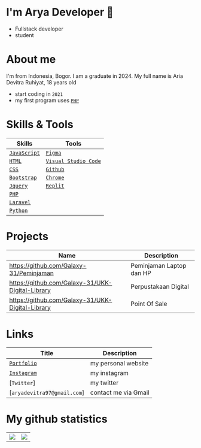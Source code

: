 
# I'm Arya Developer 👋
- Fullstack developer
- student


# About me
I'm from Indonesia, Bogor. I am a graduate in 2024. My full name is Aria Devitra Ruhiyat, 18 years old
- start coding in `2021`
- my first program uses [`PHP`]

# Skills & Tools
| Skills | Tools |
| ----- | ---------- |
| [`JavaScript`]  | [`Figma`] |
| [`HTML`]        | [`Visual Studio Code`]  |
| [`CSS`]         | [`Github`]  |
| [`Bootstrap`]   | [`Chrome`]  |
| [`Jquery`]      | [`Replit`]  |
| [`PHP`]  |      | [`MySQL`]  |
| [`Laravel`]     |  |
| [`Python`]   | | 


# Projects
| Name | Description |
| ----- | ---------- |
| https://github.com/Galaxy-31/Peminjaman | Peminjaman Laptop dan HP|
| https://github.com/Galaxy-31/UKK-Digital-Library| Perpustakaan Digital |
| https://github.com/Galaxy-31/UKK-Digital-Library | Point Of Sale|

# Links
| Title | Description |
| ----- | -------- |
| [`Portfolio`] | my personal website |
| [`Instagram`] | my instagram |
| [`Twitter`] | my twitter |
| [`aryadevitra97@gmail.com`] | contact me via Gmail |

# My github statistics
<table>
  <tr>
    <td align="center" style="padding=0;width=50%;">
      <img align="center" style="padding=0;" src="https://github-readme-stats.vercel.app/api?username=Vins2106&text_color=000000&title_color=000000&show_icons=true&bg_color=20,00d5ff,00ff77&hide_title=true&count_private=true" />
    </td>
    <td>
      <img align="center" style="padding=0;" src="https://github-readme-stats.vercel.app/api/top-langs/?username=Vins2106&text_color=000000&title_color=000000&show_icons=true&bg_color=20,00d5ff,00ff77&layout=compact">
    </td>
  </tr>
</table>


<!-- Links -->
[`JavaScript`]:           https://www.javascript.com/
[`HTML`]:                 https://www.w3schools.com/html/
[`CSS`]:                  https://www.w3schools.com/css/
[`Bootstrap`]:            https://getbootstrap.com/
[`Jquery`]:               https://jquery.com/
[`Express.js`]:           https://expressjs.com/
[`Python`]:               https://www.python.org/
[`Github`]:               https://github.com/
[`Laravel`]:              https://laravel.com/
[`PHP`]:                  https://www.php.net/
[`Figma`]:                https://figma.com/
[`Sublime Text 3 & 4`]:   https://www.sublimetext.com/
[`Visual Studio Code`]:   https://code.visualstudio.com/
[`Chrome`]:               https://www.google.co.id/chrome/
[`Github`]:               https://glitch.com/
[`Replit`]:               https://replit.com
[`Portfolio`]:            https://.xyz
[`Instagram`]:            https://instagram.com/arya_devitra
[`Linkedin`]:              https://twitter.com/Vins2106_
[`vins25165@gmail.com`]:  vins25165@gmail.com
[`Bee3`]:                 https://github.com/Bee3-Team/Bee3
[`Zhat`]:                 https://github.com/Vins2106/zhat.cf
[`Repository's`]:         https://github.com/Vins2106?tab=repositories
[`Use this template`]:    https://github.com/Vins2106/Vins2106/generate
